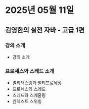 # 2025년 05월 11일

## 김영한의 실전 자바 - 고급 1편

### 강의 소개

- 강의 소개

### 프로세스와 스레드 소개

- 멀티태스킹과 멀티프로세싱
- 프로세스와 스레드
- 스레드와 스케줄링
- 컨텍스트 스위칭
